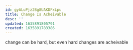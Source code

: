 ```yaml
---
id: gyALuPjz2Bg8UAKDFxLpu
title: Change Is Acheivable
desc: ''
updated: 1635891805791
created: 1635891783386
---
```



change can be hard, but even hard changes are acheivable
